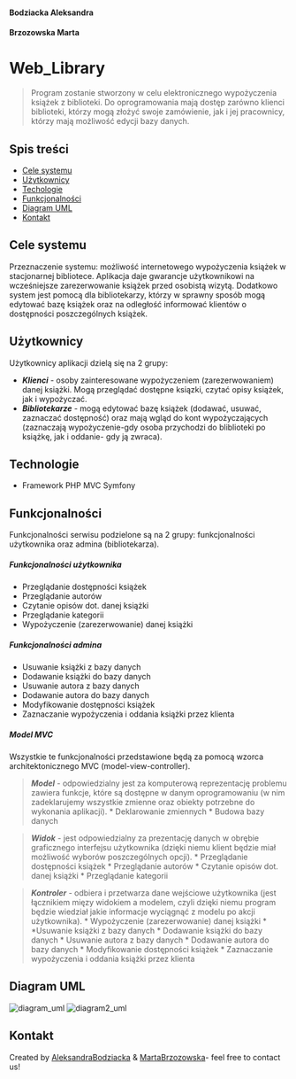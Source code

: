 #### Bodziacka Aleksandra
#### Brzozowska Marta
#
#
# Web_Library
> Program zostanie stworzony w celu elektronicznego wypożyczenia książek z biblioteki.
Do oprogramowania mają dostęp zarówno klienci biblioteki, którzy mogą złożyć swoje zamówienie, jak i jej pracownicy, którzy mają możliwość edycji bazy danych.

## Spis treści
* [Cele systemu](#cele-sytemu)
* [Użytkownicy](#uzytkownicy)
* [Techologie](#technologie)
* [Funkcjonalności](#funkcjonalności)
* [Diagram UML](#diagram-uml)
* [Kontakt](#kontakt)

## Cele systemu
Przeznaczenie systemu: możliwość internetowego wypożyczenia książek w stacjonarnej bibliotece. Aplikacja daje gwarancje użytkownikowi na wcześniejsze zarezerwowanie książek przed osobistą wizytą.
Dodatkowo system jest pomocą dla bibliotekarzy, którzy w sprawny sposób mogą edytować bazę książek oraz na odległość informować klientów o dostępności poszczególnych książek.

## Użytkownicy
Użytkownicy aplikacji dzielą się na 2 grupy:
* ***Klienci*** - osoby zainteresowane wypożyczeniem (zarezerwowaniem) danej książki. Mogą przeglądać dostępne ksiązki, czytać opisy książek, jak i wypożyczać.
* ***Bibliotekarze*** - mogą edytować bazę książek (dodawać, usuwać, zaznaczać dostępność) oraz mają wgląd do kont wypożyczających (zaznaczają wypożyczenie-gdy osoba przychodzi do bliblioteki po książkę, jak i oddanie- gdy ją zwraca).

## Technologie
* Framework PHP MVC Symfony

## Funkcjonalności
Funkcjonalności serwisu podzielone są na 2 grupy: funkcjonalności użytkownika oraz admina (bibliotekarza).
##### Funkcjonalności użytkownika
* Przeglądanie dostępności książek
* Przeglądanie autorów 
* Czytanie opisów dot. danej książki
* Przeglądanie kategorii
* Wypożyczenie (zarezerwowanie) danej książki

##### Funkcjonalności admina
* Usuwanie książki z bazy danych
* Dodawanie książki do bazy danych
* Usuwanie autora z bazy danych
* Dodawanie autora do bazy danych
* Modyfikowanie dostępności książek
* Zaznaczanie wypożyczenia i oddania książki przez klienta

##### Model MVC
Wszystkie te funkcjonalności przedstawione będą za pomocą wzorca architektonicznego MVC (model-view-controller).
> ***Model*** -  odpowiedzialny jest za komputerową reprezentację problemu zawiera funkcje, które są dostępne w danym oprogramowaniu (w nim zadeklarujemy wszystkie zmienne oraz obiekty potrzebne do wykonania aplikacji).
    * Deklarowanie zmiennych
    * Budowa bazy danych
    
>***Widok*** - jest odpowiedzialny za prezentację danych w obrębie graficznego interfejsu użytkownika (dzięki niemu klient     będzie miał możliwość wyborów poszczególnych opcji).
    * Przeglądanie dostępności książek
    * Przeglądanie autorów 
    * Czytanie opisów dot. danej książki
    * Przeglądanie kategorii

>***Kontroler*** - odbiera i przetwarza dane wejściowe użytkownika (jest łącznikiem mięzy widokiem a modelem, czyli dzięki     niemu program będzie wiedział jakie informacje wyciągnąć z modelu po akcji użytkownika).
    * Wypożyczenie (zarezerwowanie) danej książki
    * *Usuwanie książki z bazy danych
    * Dodawanie książki do bazy danych
    * Usuwanie autora z bazy danych
    * Dodawanie autora do bazy danych
    * Modyfikowanie dostępności książek
    * Zaznaczanie wypożyczenia i oddania książki przez klienta
## Diagram UML
![diagram_uml](./img/uml.png)
![diagram2_uml](./img/uml2.png)

## Kontakt
Created by [AleksandraBodziacka](olabodziacka.op.pl) & [MartaBrzozowska](marta_brzozowska@icloud.com)- feel free to contact us!
